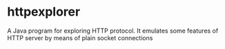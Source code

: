 # httpexplorer
A Java  program for exploring HTTP protocol. It emulates some features of HTTP server by means of plain socket connections
